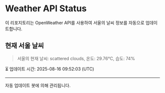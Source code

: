 
# Weather API Status

이 리포지토리는 OpenWeather API를 사용하여 서울의 날씨 정보를 자동으로 업데이트합니다.

## 현재 서울 날씨
> 서울의 현재 날씨: scattered clouds, 온도: 29.76°C, 습도: 74%

⏳ 업데이트 시간: 2025-08-16 09:52:03 (UTC)

---
자동 업데이트 봇에 의해 관리됩니다.
